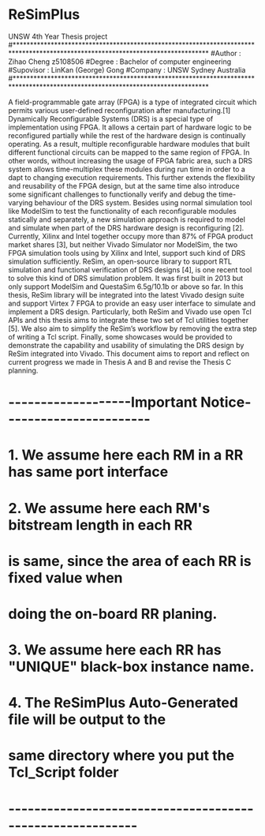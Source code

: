 # ReSimPlus
UNSW 4th Year Thesis project
#********************************************************************************************************************************
#Author    : Zihao Cheng z5108506
#Degree 	  : Bachelor of computer engineering
#Supovisor : LinKan (George) Gong
#Company	  : UNSW Sydney Australia
#********************************************************************************************************************************

   A field-programmable gate array (FPGA) is a type of integrated circuit which permits various user-defined reconfiguration after 
manufacturing.[1] Dynamically Reconfigurable Systems (DRS) is a special type of implementation using FPGA. It allows a certain part 
of hardware logic to be reconfigured partially while the rest of the hardware design is continually operating. As a result, multiple 
reconfigurable hardware modules that built different functional circuits can be mapped to the same region of FPGA. In other words, 
without increasing the usage of FPGA fabric area, such a DRS system allows time-multiplex these modules during run time in order to a
dapt to changing execution requirements. This further extends the flexibility and reusability of the FPGA design, but at the same time 
also introduce some significant challenges to functionally verify and debug the time-varying behaviour of the DRS system.
Besides using normal simulation tool like ModelSim to test the functionality of each reconfigurable modules statically and separately,
a new simulation approach is required to model and simulate when part of the DRS hardware design is reconfiguring [2]. 
Currently, Xilinx and Intel together occupy more than 87% of FPGA product market shares [3], but neither Vivado Simulator nor ModelSim, 
the two FPGA simulation tools using by Xilinx and Intel, support such kind of DRS simulation sufficiently. ReSim, an open-source library 
to support RTL simulation and functional verification of DRS designs [4], is one recent tool to solve this kind of DRS simulation 
problem. It was first built in 2013 but only support ModelSim and QuestaSim 6.5g/10.1b or above so far. In this thesis, ReSim library 
will be integrated into the latest Vivado design suite and support Virtex 7 FPGA to provide an easy user interface to simulate and 
implement a DRS design. Particularly, both ReSim and Vivado use open Tcl APIs and this thesis aims to integrate these two set of Tcl 
utilities together [5]. We also aim to simplify the ReSim’s workflow by removing the extra step of writing a Tcl script. Finally, some 
showcases would be provided to demonstrate the capability and usability of simulating the DRS design by ReSim integrated into Vivado. 
This document aims to report and reflect on current progress we made in Thesis A and B and revise the Thesis C planning.

# -------------------Important Notice-----------------------
#   1. We assume here each RM in a RR has same port interface
#   2. We assume here each RM's bitstream length in each RR
#      is same, since the area of each RR is fixed value when
#      doing the on-board RR planing.
#   3. We assume here each RR has "UNIQUE" black-box instance name.
#   4. The ReSimPlus Auto-Generated file will be output to the
#   same directory where you put the Tcl_Script folder
# ----------------------------------------------------------

